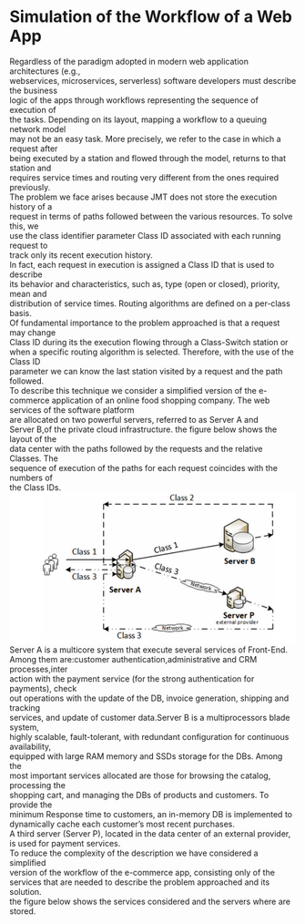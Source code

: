 #  Simulation of the Workflow of a Web App

Regardless of the paradigm adopted in modern web application architectures (e.g., <br>
webservices, microservices, serverless) software developers must describe the business <br>
logic of the apps through workflows representing the sequence of execution of <br>
the tasks. Depending on its layout, mapping a workflow to a queuing network model <br>
may not be an easy task. More precisely, we refer to the case in which a request after <br>
being executed by a station and flowed through the model, returns to that station and <br>
requires service times and routing very different from the ones required previously. <br>
The problem we face arises because JMT does not store the execution history of a <br>
request in terms of paths followed between the various resources. To solve this, we <br>
use the class identifier parameter Class ID associated with each running request to <br>
track only its recent execution history. <br>
In fact, each request in execution is assigned a Class ID that is used to describe <br>
its behavior and characteristics, such as, type (open or closed), priority, mean and <br>
distribution of service times. Routing algorithms are defined on a per-class basis. <br>
Of fundamental importance to the problem approached is that a request may change <br>
Class ID during its the execution flowing through a Class-Switch station or <br>
when a specific routing algorithm is selected. Therefore, with the use of the Class ID <br>
parameter we can know the last station visited by a request and the path followed. <br>
To describe this technique we consider a simplified version of the e-commerce
application of an online food shopping company. The web services of the software platform <br> 
are allocated on two powerful servers, referred to as Server A and <br>
Server B,of the private cloud infrastructure. the figure below shows the layout of the <br>
data center with the paths followed by the requests and the relative Classes. The <br>
sequence of execution of the paths for each request coincides with the numbers of <br>
the Class IDs. <br>
<img src="imgs/system.png">
Server A is a multicore system that execute several services of Front-End. <br>
Among them are:customer authentication,administrative and CRM processes,inter <br>
action with the payment service (for the strong authentication for payments), check <br>
out operations with the update of the DB, invoice generation, shipping and tracking <br>
services, and update of customer data.Server B is a multiprocessors blade system, <br>
highly scalable, fault-tolerant, with redundant configuration for continuous availability, <br>
equipped with large RAM memory and SSDs storage for the DBs. Among the <br>
most important services allocated are those for browsing the catalog, processing the <br>
shopping cart, and managing the DBs of products and customers. To provide the <br>
minimum Response time to customers, an in-memory DB is implemented to <br>
dynamically cache each customer’s most recent purchases. <br>
A third server (Server P), located in the data center of an external provider, is
used for payment services. <br>
To reduce the complexity of the description we have considered a simplified <br>
version of the workflow of the e-commerce app, consisting only of the <br>
services that are needed to describe the problem approached and its solution. <br>
the figure below shows the services considered and the servers where are stored.

